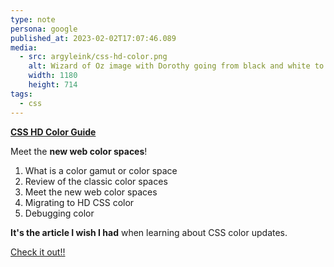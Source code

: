 ```yaml
---
type: note
persona: google
published_at: 2023-02-02T17:07:46.089
media:
  - src: argyleink/css-hd-color.png
    alt: Wizard of Oz image with Dorothy going from black and white to color.
    width: 1180
    height: 714
tags: 
  - css
---
```


[**CSS HD Color Guide**](https://developer.chrome.com/articles/high-definition-css-color-guide/)

Meet the **new web color spaces**!
1. What is a color gamut or color space
1. Review of the classic color spaces
1. Meet the new web color spaces
1. Migrating to HD CSS color
1. Debugging color

**It's the article I wish I had** when learning about CSS color updates.

[Check it out!!](https://developer.chrome.com/articles/high-definition-css-color-guide/)